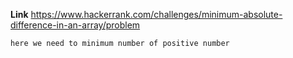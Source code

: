 **Link** https://www.hackerrank.com/challenges/minimum-absolute-difference-in-an-array/problem


`here we need to minimum number of positive number`
